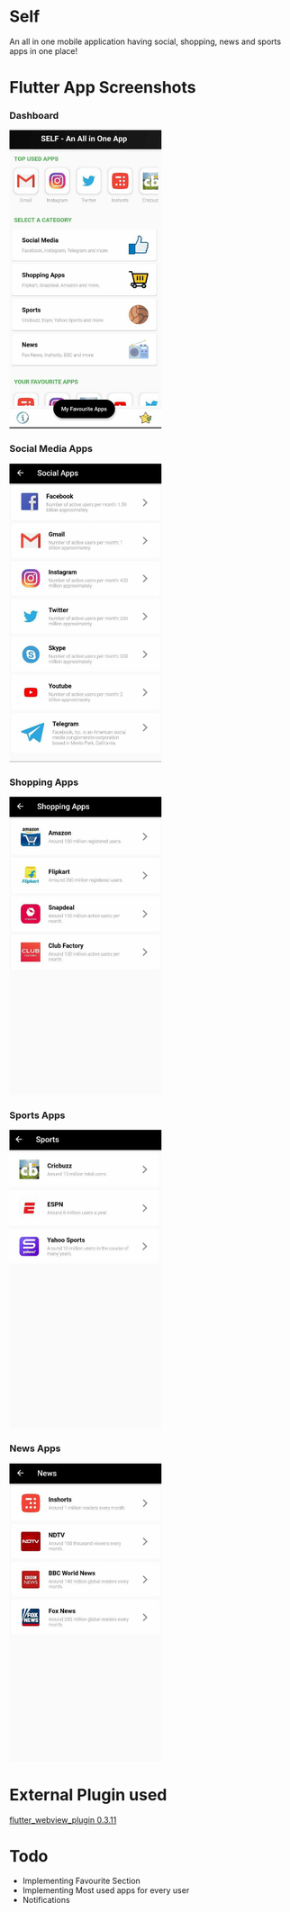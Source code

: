 # Self
An all in one mobile application having social, shopping, news and sports apps in one place!

# Flutter App Screenshots
### Dashboard
<img src="images/ss1.jpg" width=270 height=530>

### Social Media Apps
<img src="images/ss2.jpg" width=270 height=530>

### Shopping Apps
<img src="images/ss3.jpg" width=270 height=530>


### Sports Apps
<img src="images/ss4.jpg" width=270 height=530>

### News Apps
<img src="images/ss5.jpg" width=270 height=530>


# External Plugin used
<a href="https://pub.dev/packages/flutter_webview_plugin">flutter_webview_plugin 0.3.11</a>
 
# Todo
- Implementing Favourite Section
- Implementing Most used apps for every user
- Notifications
